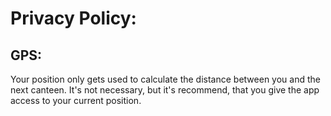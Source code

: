 # Privacy Policy:
## GPS:
Your position only gets used to calculate the distance between you and the next canteen.
It's not necessary, but it's recommend, that you give the app access to your current position.
